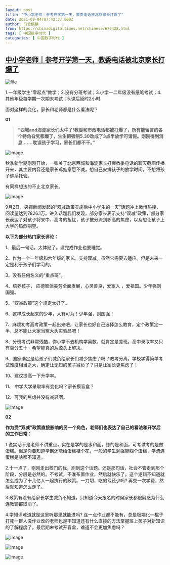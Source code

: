 ```yaml
---
layout: post
title: "中小学老师｜参考开学第一天，教委电话被北京家长打爆了"
date: 2021-09-04T07:42:37.000Z
author: 乌合麒麟
from: https://chinadigitaltimes.net/chinese/670428.html
tags: [ 中国数字时代 ]
categories: [ 中国数字时代 ]
---
```

<!--1630741357000-->
[中小学老师｜参考开学第一天，教委电话被北京家长打爆了](https://chinadigitaltimes.net/chinese/670428.html)
------

<div>
<p><img src="https://chinadigitaltimes.net/chinese/files/2021/09/image-1630740538375.png" alt="file" /></p><p>1.一年级学生“零起点”教学；2.没有分班考试；3.小学一二年级没有纸笔考试；4.其他年级每学期一次期末考试；5.课后延时2小时</p><p>面对这样的变化，家长和老师都是什么看法呢？</p><p><strong>01</strong></p><blockquote><p><strong>“西城and海淀家长们太牛了!教委和市政电话都被打爆了，所有能留言的各个特角旮旯都爆了，生生把强制5.30改成了3点半放学可请假。刚刚得到消息…….耽误孩子学习，家长们都不干。”</strong></p></blockquote><p><img src="https://chinadigitaltimes.net/chinese/files/2021/09/post-670428-61332074d7949." alt="image" /></p><p>秋季新学期刚刚开始，一张关于北京西城和海淀家长打爆教委电话的聊天截图传播开来，其主要内容还是家长鸡娃意愿不减，想自己安排孩子的放学时间，不想将孩子佛系托管。</p><p>有同样想法的不止北京家长。</p><p><img src="https://chinadigitaltimes.net/chinese/files/2021/09/post-670428-6133207512d93.png" alt="image" /></p><p>9月2日，央视新闻发起的“双减政策实施后中小学生的一天”话题冲上微博热搜，阅读量达到7826.1万。进入话题我们发现，部分家长表示支持“双减”政策，部分家长表达了对孩子将来中、高考的担忧，孩子被分流到职高的焦虑，以及想让孩子上大学的热烈期望。</p><p><strong>以下为部分热门家长评论：</strong></p><p>1、最后一句话，太体贴了。没完成作业也要睡觉。</p><p>2、作为一个一年级和六年级的家长。支持双减。虽然它需要去适应。但是未来一定是利于孩子们学习的。</p><p>3、没有任何名义的“重点班”。</p><p>4、培养孩子， 应德智体美劳全面发展，心灵善良，爱家人 ，爱祖国。少年强则国强。</p><p>5、&quot;双减政策”这个规定太好了。</p><p>6、这样成长起来的少年，大有可为！少年强，则国强！</p><p>7、麻烦初考高考政策一起出来吧，让家长也好自己选择怎么教育，定个政策定一半，总不能让大家当冤大头实验品吧！</p><p>8、分班考试非常残酷，你小学不去机构学奥数，就肯定是差班。高中录取率又只有百分五十⋯希望能真的从源头上解决。</p><p>9、国家确定是给孩子们减负给家长们减少焦虑了吗？教考分离，学校学得简单考试难度相当之大，确定让无知的孩子减负了？只是让家长更焦虑了！</p><p>10、建议提高一下升学率。</p><p>11、 中学大学录取率有变化吗？家长摸盲盒？</p><p>12、可我的焦虑并没有减轻啊。</p><p><img src="https://chinadigitaltimes.net/chinese/files/2021/09/post-670428-6133207555dcd." alt="image" /></p><p><strong>02</strong></p><p><strong>作为受“双减”政策直接影响的另一个角色，老师们也表达了自己的看法和开学后的工作日常：</strong></p><p>1.说实话不是老师不讲重点，实在是学的是水和面，练的是和面，可考试考的是做蛋糕。但是你要知道学霸还能给蛋糕裱个花，一般的学生勉强能糊个蛋糕，学渣连蛋糕是啥都不知道。</p><p>2.十一点了，刚刚走出校门的我，刷到这个话题。还是那句话，社会不管走到那个阶段，分层是必然的。不考试，不准布置作业，然后就快乐了。这个逻辑不知道就怎么成为了十几亿人一起执行的政策。一刀切，吃的亏还少吗? 再交一次学费，然后就知道怎么走了。</p><p>3.政策有没有给家长学生减负不知道，只知道今天报名的时候家长都很疑惑为什么连教辅都取消了。</p><p>4.学知识难道就是这里听那里就能进吗? 连一点作业都不能有，总是极端化—棍子打死一群人没作业改的老师也是不知道还有什么直接的方法掌握班上孩子对新知识的了解程度了。最后期末考试开盲盒，难道不会更加焦虑吗？</p><p><img src="https://chinadigitaltimes.net/chinese/files/2021/09/post-670428-613320758f500." alt="image" /></p><p><img src="https://chinadigitaltimes.net/chinese/files/2021/09/post-670428-61332075c2d90." alt="image" /></p><p><img src="https://chinadigitaltimes.net/chinese/files/2021/09/post-670428-6133207603138." alt="image" /></p>
</div>
